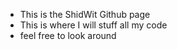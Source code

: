 - This is the ShidWit Github page
- This is where I will stuff all my code
- feel free to look around
